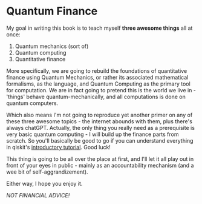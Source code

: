 # Quantum Finance

My goal in writing this book is to teach myself **three awesome things** all at once:

1. Quantum mechanics (sort of)
2. Quantum computing
3. Quantitative finance

More specifically, we are going to rebuild the foundations of quantitative finance using Quantum Mechanics, or rather its associated mathematical formalisms, as the language, and Quantum Computing as the primary tool for computation. We are in fact going to pretend this is the world we live in - 'things' behave quantum-mechanically, and all computations is done on quantum computers.

Which also means I'm not going to reproduce yet another primer on any of these three awesome topics - the internet abounds with them, plus there's always chatGPT<X>. Actually, the only thing you really need as a prerequisite is very basic quantum computing - I will build up the finance parts from scratch. So you'll basically be good to go if you can understand everything in qiskit's [introductory tutorial](https://qiskit.org/documentation/tutorials/circuits/1_getting_started_with_qiskit.html). Good luck!

This thing is going to be all over the place at first, and I'll let it all play out in front of your eyes in public - mainly as an accountability mechanism (and a wee bit of self-aggrandizement).

Either way, I hope you enjoy it.

*NOT FINANCIAL ADVICE!*

```{tableofcontents}
```
